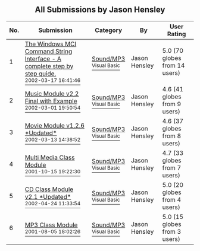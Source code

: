 ﻿<div align="center">

## All Submissions by Jason Hensley

</div>

No.  | Submission | Category | By   | User Rating
---- | ---------- | -------- | ---- | -----------
1 | [The Windows MCI Command String Interface \- A complete step by step guide\.<br /><sup>2002-03-17 16:41:46</sup>](https://github.com/Planet-Source-Code/jason-hensley-the-windows-mci-command-string-interface-a-complete-step-by-step-guide__1-32774) | [Sound/MP3<br /><sup>Visual Basic</sup>](../ByCategory/sound-mp3__1-45.md) | Jason Hensley | 5.0 (70 globes from 14 users)
2 | [Music Module v2\.2 Final with Example<br /><sup>2002-03-01 19:50:54</sup>](https://github.com/Planet-Source-Code/jason-hensley-music-module-v2-2-final-with-example__1-32244) | [Sound/MP3<br /><sup>Visual Basic</sup>](../ByCategory/sound-mp3__1-45.md) | Jason Hensley | 4.6 (41 globes from 9 users)
3 | [Movie Module v1\.2\.6 \*Updated\*<br /><sup>2002-03-13 14:38:52</sup>](https://github.com/Planet-Source-Code/jason-hensley-movie-module-v1-2-6-updated__1-32633) | [Sound/MP3<br /><sup>Visual Basic</sup>](../ByCategory/sound-mp3__1-45.md) | Jason Hensley | 4.6 (37 globes from 8 users)
4 | [Multi Media Class Module<br /><sup>2001-10-15 19:22:30</sup>](https://github.com/Planet-Source-Code/jason-hensley-multi-media-class-module__1-28639) | [Sound/MP3<br /><sup>Visual Basic</sup>](../ByCategory/sound-mp3__1-45.md) | Jason Hensley | 4.7 (33 globes from 7 users)
5 | [CD Class Module v2\.1 \*Updated\*<br /><sup>2002-04-24 11:33:54</sup>](https://github.com/Planet-Source-Code/jason-hensley-cd-class-module-v2-1-updated__1-34081) | [Sound/MP3<br /><sup>Visual Basic</sup>](../ByCategory/sound-mp3__1-45.md) | Jason Hensley | 5.0 (20 globes from 4 users)
6 | [MP3 Class Module<br /><sup>2001-08-05 18:02:26</sup>](https://github.com/Planet-Source-Code/jason-hensley-mp3-class-module__1-25880) | [Sound/MP3<br /><sup>Visual Basic</sup>](../ByCategory/sound-mp3__1-45.md) | Jason Hensley | 5.0 (15 globes from 3 users)
